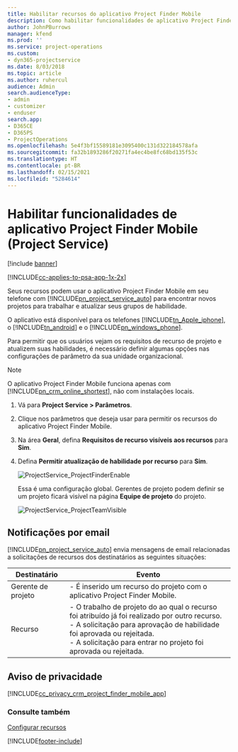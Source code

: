 ```yaml
---
title: Habilitar recursos do aplicativo Project Finder Mobile
description: Como habilitar funcionalidades de aplicativo Project Finder Mobile do Project Service
author: JohnPBurrows
manager: kfend
ms.prod: ''
ms.service: project-operations
ms.custom:
- dyn365-projectservice
ms.date: 8/03/2018
ms.topic: article
ms.author: ruhercul
audience: Admin
search.audienceType:
- admin
- customizer
- enduser
search.app:
- D365CE
- D365PS
- ProjectOperations
ms.openlocfilehash: 5e4f3bf15589181e3095400c131d322184578afa
ms.sourcegitcommit: fa32b1893286f20271fa4ec4be8fc68bd135f53c
ms.translationtype: HT
ms.contentlocale: pt-BR
ms.lasthandoff: 02/15/2021
ms.locfileid: "5284614"
---
```

# <a name="enable-project-finder-mobile-app-features-project-service"></a>Habilitar funcionalidades de aplicativo Project Finder Mobile (Project Service)

[!include [banner](../includes/psa-now-project-operations.md)]

[!INCLUDE[cc-applies-to-psa-app-1x-2x](../includes/cc-applies-to-psa-app-1x-2x.md)]

Seus recursos podem usar o aplicativo Project Finder Mobile em seu telefone com [!INCLUDE[pn_project_service_auto](../includes/pn-project-service-auto.md)] para encontrar novos projetos para trabalhar e atualizar seus grupos de habilidade.  
  
 O aplicativo está disponível para os telefones [!INCLUDE[tn_Apple_iphone](../includes/tn-apple-iphone.md)], o [!INCLUDE[tn_android](../includes/tn-android.md)] e o [!INCLUDE[pn_windows_phone](../includes/pn-windows-phone.md)].  
    
 Para permitir que os usuários vejam os requisitos de recurso de projeto e atualizem suas habilidades, é necessário definir algumas opções nas configurações de parâmetro da sua unidade organizacional.
  
> [!NOTE]
>  O aplicativo Project Finder Mobile funciona apenas com [!INCLUDE[pn_crm_online_shortest](../includes/pn-crm-online-shortest.md)], não com instalações locais.  
  
1. Vá para **Project Service > Parâmetros**.  
  
2. Clique nos parâmetros que deseja usar para permitir os recursos do aplicativo Project Finder Mobile.  
  
3. Na área **Geral**, defina **Requisitos de recurso visíveis aos recursos** para **Sim**.  
  
4. Defina **Permitir atualização de habilidade por recurso** para **Sim**.  
  
   ![ProjectService_ProjectFinderEnable](../psa/media/project-service-project-finder-enable.png "ProjectService_ProjectFinderEnable")  
  
   Essa é uma configuração global. Gerentes de projeto podem definir se um projeto ficará visível na página **Equipe de projeto** do projeto.  
  
   ![ProjectService_ProjectTeamVisible](../psa/media/project-service-project-team-visible.png "ProjectService_ProjectTeamVisible")  
  
## <a name="email-notifications"></a>Notificações por email  
 [!INCLUDE[pn_project_service_auto](../includes/pn-project-service-auto.md)] envia mensagens de email relacionadas a solicitações de recursos dos destinatários as seguintes situações:  
  
|Destinatário|Evento|  
|---------------|-----------|  
|Gerente de projeto|- É inserido um recurso do projeto com o aplicativo Project Finder Mobile.|  
|Recurso|- O trabalho de projeto do ao qual o recurso foi atribuído já foi realizado por outro recurso.<br />- A solicitação para aprovação de habilidade foi aprovada ou rejeitada.<br />- A solicitação para entrar no projeto foi aprovada ou rejeitada.|  
  
## <a name="privacy-notice"></a>Aviso de privacidade  
 [!INCLUDE[cc_privacy_crm_project_finder_mobile_app](../includes/cc-privacy-crm-project-finder-mobile-app.md)]  
  
### <a name="see-also"></a>Consulte também  
 [Configurar recursos](../psa/set-up-resources.md)


[!INCLUDE[footer-include](../includes/footer-banner.md)]